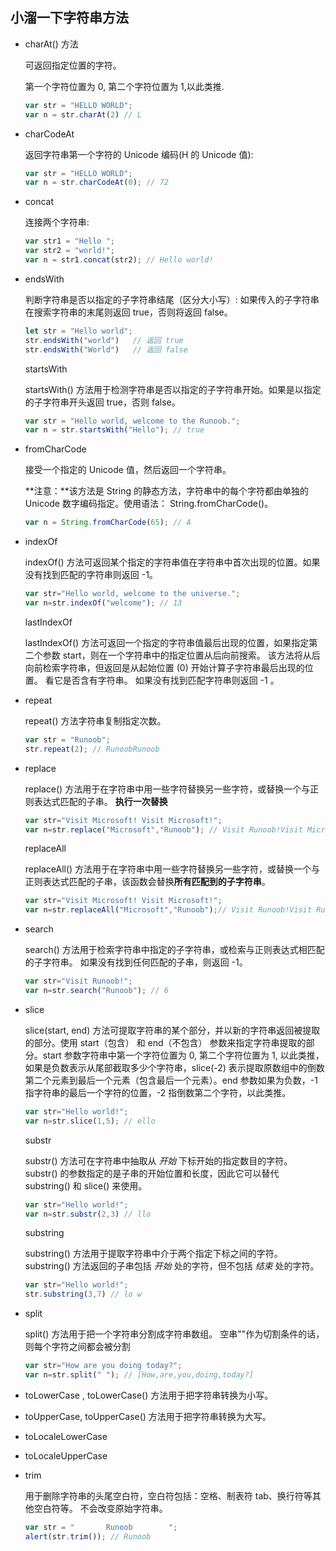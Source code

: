 ## 小溜一下字符串方法

* charAt() 方法
  
  可返回指定位置的字符。
  
  第一个字符位置为 0, 第二个字符位置为 1,以此类推.
  
  ```js
  var str = "HELLO WORLD";
  var n = str.charAt(2) // L
  ```

* charCodeAt 
  
  返回字符串第一个字符的 Unicode 编码(H 的 Unicode 值): 
  
  ```js
  var str = "HELLO WORLD";
  var n = str.charCodeAt(0); // 72
  ```

* concat 
  
  连接两个字符串: 
  
  ```js
  var str1 = "Hello ";
  var str2 = "world!";
  var n = str1.concat(str2); // Hello world!
  ```

* endsWith 
  
  判断字符串是否以指定的子字符串结尾（区分大小写）:  如果传入的子字符串在搜索字符串的末尾则返回 true，否则将返回 false。 
  
  ```js
  let str = "Hello world";
  str.endsWith("world")   // 返回 true
  str.endsWith("World")   // 返回 false
  ```
  
  startsWith
  
  startsWith() 方法用于检测字符串是否以指定的子字符串开始。如果是以指定的子字符串开头返回 true，否则 false。
  
  ```js
  var str = "Hello world, welcome to the Runoob.";
  var n = str.startsWith("Hello"); // true
  ```

* fromCharCode 
  
  接受一个指定的 Unicode 值，然后返回一个字符串。
  
  **注意：**该方法是 String 的静态方法，字符串中的每个字符都由单独的 Unicode 数字编码指定。使用语法： String.fromCharCode()。
  
  ```js
  var n = String.fromCharCode(65); // A
  ```

* indexOf 
  
  indexOf() 方法可返回某个指定的字符串值在字符串中首次出现的位置。如果没有找到匹配的字符串则返回 -1。
  
  ```js
  var str="Hello world, welcome to the universe.";
  var n=str.indexOf("welcome"); // 13
  ```
  
  lastIndexOf 
  
  lastIndexOf() 方法可返回一个指定的字符串值最后出现的位置，如果指定第二个参数 start，则在一个字符串中的指定位置从后向前搜索。  该方法将从后向前检索字符串，但返回是从起始位置 (0) 开始计算子字符串最后出现的位置。 看它是否含有字符串。  如果没有找到匹配字符串则返回 -1 。 

* repeat 
  
  repeat() 方法字符串复制指定次数。 
  
  ```js
  var str = "Runoob";
  str.repeat(2); // RunoobRunoob
  ```

* replace 
  
  replace() 方法用于在字符串中用一些字符替换另一些字符，或替换一个与正则表达式匹配的子串。 **执行一次替换**
  
  ```js
  var str="Visit Microsoft! Visit Microsoft!";
  var n=str.replace("Microsoft","Runoob"); // Visit Runoob!Visit Microsoft!
  ```
  
  replaceAll 
  
  replaceAll() 方法用于在字符串中用一些字符替换另一些字符，或替换一个与正则表达式匹配的子串，该函数会替换**所有匹配到的子字符串**。 
  
  ```js
  var str="Visit Microsoft! Visit Microsoft!";
  var n=str.replaceAll("Microsoft","Runoob");// Visit Runoob!Visit Runoob!
  ```

* search 
  
  search() 方法用于检索字符串中指定的子字符串，或检索与正则表达式相匹配的子字符串。  如果没有找到任何匹配的子串，则返回 -1。 
  
  ```js
  var str="Visit Runoob!"; 
  var n=str.search("Runoob"); // 6
  ```

* slice 
  
  slice(start, end) 方法可提取字符串的某个部分，并以新的字符串返回被提取的部分。使用 start（包含） 和 end（不包含） 参数来指定字符串提取的部分。start 参数字符串中第一个字符位置为 0, 第二个字符位置为 1, 以此类推，如果是负数表示从尾部截取多少个字符串，slice(-2) 表示提取原数组中的倒数第二个元素到最后一个元素（包含最后一个元素）。end 参数如果为负数，-1 指字符串的最后一个字符的位置，-2 指倒数第二个字符，以此类推。
  
  ```js
  var str="Hello world!";
  var n=str.slice(1,5); // ello
  ```
  
  substr
  
  substr() 方法可在字符串中抽取从 *开始* 下标开始的指定数目的字符。  substr() 的参数指定的是子串的开始位置和长度，因此它可以替代 substring() 和 slice() 来使用。 
  
  ```js
  var str="Hello world!";
  var n=str.substr(2,3) // llo
  ```
  
  substring
  
  substring() 方法用于提取字符串中介于两个指定下标之间的字符。  substring() 方法返回的子串包括 *开始* 处的字符，但不包括 *结束* 处的字符。 
  
  ```js
  var str="Hello world!";
  str.substring(3,7) // lo w
  ```

* split 
  
  split() 方法用于把一个字符串分割成字符串数组。 空串""作为切割条件的话，则每个字符之间都会被分割 
  
  ```js
  var str="How are you doing today?";
  var n=str.split(" "); // [How,are,you,doing,today?]
  ```

* toLowerCase , toLowerCase() 方法用于把字符串转换为小写。 

* toUpperCase, toUpperCase() 方法用于把字符串转换为大写。 

* toLocaleLowerCase 

* toLocaleUpperCase 

* trim 
  
  用于删除字符串的头尾空白符，空白符包括：空格、制表符 tab、换行符等其他空白符等。  不会改变原始字符串。 
  
  ```js
  var str = "       Runoob        ";
  alert(str.trim()); // Runoob
  ```